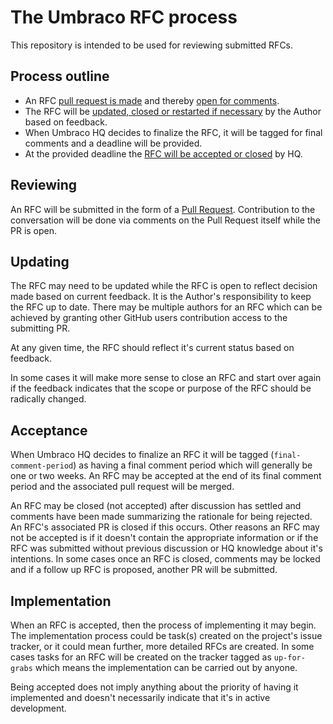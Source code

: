 # The Umbraco RFC process

This repository is intended to be used for reviewing submitted RFCs. 

## Process outline

* An RFC [pull request is made](RFC_CREATION.md) and thereby [open for comments](#Reviewing).
* The RFC will be [updated, closed or restarted if necessary](#Updating) by the Author based on feedback.
* When Umbraco HQ decides to finalize the RFC, it will be tagged for final comments and a deadline will be provided.
* At the provided deadline the [RFC will be accepted or closed](#Acceptance) by HQ.

## Reviewing

An RFC will be submitted in the form of a [Pull Request](https://github.com/umbraco/rfcs/pulls). Contribution to the conversation will be done via comments on the Pull Request itself while the PR is open.

## Updating

The RFC may need to be updated while the RFC is open to reflect decision made based on current feedback. It is the Author's responsibility to keep the RFC up to date. There may be multiple authors for an RFC which can be achieved by granting other GitHub users contribution access to the submitting PR. 

At any given time, the RFC should reflect it's current status based on feedback. 

In some cases it will make more sense to close an RFC and start over again if the feedback indicates that the scope or purpose of the RFC should be radically changed.

## Acceptance

When Umbraco HQ decides to finalize an RFC it will be tagged (`final-comment-period`) as having a final comment period which will generally be one or two weeks. An RFC may be accepted at the end of its final comment period and the associated pull request will be merged.

An RFC may be closed (not accepted) after discussion has settled and comments have been made summarizing the rationale for being rejected. An RFC's associated PR is closed if this occurs. Other reasons an RFC may not be accepted is if it doesn't contain the appropriate information or if the RFC was submitted without previous discussion or HQ knowledge about it's intentions. In some cases once an RFC is closed, comments may be locked and if a follow up RFC is proposed, another PR will be submitted. 

## Implementation

When an RFC is accepted, then the process of implementing it may begin. The implementation process could be task(s) created on the project's issue tracker, or it could mean further, more detailed RFCs are created. In some cases tasks for an RFC will be created on the tracker tagged as `up-for-grabs` which means the implementation can be carried out by anyone.

Being accepted does not imply anything about the priority of having it implemented and doesn't necessarily indicate that it's in active development.